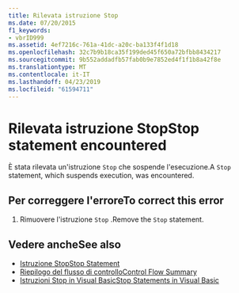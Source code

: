 ```yaml
---
title: Rilevata istruzione Stop
ms.date: 07/20/2015
f1_keywords:
- vbrID999
ms.assetid: 4ef7216c-761a-41dc-a20c-ba133f4f1d18
ms.openlocfilehash: 32c7b9b18ca35f199ded45f650a72bfbb8434217
ms.sourcegitcommit: 9b552addadfb57fab0b9e7852ed4f1f1b8a42f8e
ms.translationtype: MT
ms.contentlocale: it-IT
ms.lasthandoff: 04/23/2019
ms.locfileid: "61594711"
---
```

# <a name="stop-statement-encountered"></a><span data-ttu-id="6bc75-102">Rilevata istruzione Stop</span><span class="sxs-lookup"><span data-stu-id="6bc75-102">Stop statement encountered</span></span>
<span data-ttu-id="6bc75-103">È stata rilevata un'istruzione `Stop` che sospende l'esecuzione.</span><span class="sxs-lookup"><span data-stu-id="6bc75-103">A `Stop` statement, which suspends execution, was encountered.</span></span>  
  
## <a name="to-correct-this-error"></a><span data-ttu-id="6bc75-104">Per correggere l'errore</span><span class="sxs-lookup"><span data-stu-id="6bc75-104">To correct this error</span></span>  
  
1. <span data-ttu-id="6bc75-105">Rimuovere l'istruzione `Stop` .</span><span class="sxs-lookup"><span data-stu-id="6bc75-105">Remove the `Stop` statement.</span></span>  
  
## <a name="see-also"></a><span data-ttu-id="6bc75-106">Vedere anche</span><span class="sxs-lookup"><span data-stu-id="6bc75-106">See also</span></span>

- [<span data-ttu-id="6bc75-107">Istruzione Stop</span><span class="sxs-lookup"><span data-stu-id="6bc75-107">Stop Statement</span></span>](../../visual-basic/language-reference/statements/stop-statement.md)
- [<span data-ttu-id="6bc75-108">Riepilogo del flusso di controllo</span><span class="sxs-lookup"><span data-stu-id="6bc75-108">Control Flow Summary</span></span>](../../visual-basic/language-reference/keywords/control-flow-summary.md)
- [<span data-ttu-id="6bc75-109">Istruzioni Stop in Visual Basic</span><span class="sxs-lookup"><span data-stu-id="6bc75-109">Stop Statements in Visual Basic</span></span>](/visualstudio/debugger/stop-statements-in-visual-basic)
